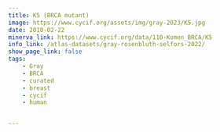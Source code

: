 ```yaml
---
title: K5 (BRCA mutant)
image: https://www.cycif.org/assets/img/gray-2023/K5.jpg
date: 2010-02-22
minerva_link: https://www.cycif.org/data/110-Komen_BRCA/K5
info_link: /atlas-datasets/gray-rosenbluth-selfors-2022/
show_page_link: false
tags:
    - Gray
    - BRCA
    - curated
    - breast
    - cycif
    - human


---
```

